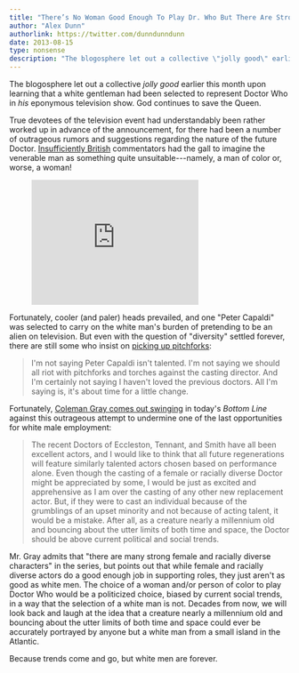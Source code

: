 ```yaml
---
title: "There’s No Woman Good Enough To Play Dr. Who But There Are Strong Female Characters So Shut It"
author: "Alex Dunn"
authorlink: https://twitter.com/dunndunndunn
date: 2013-08-15
type: nonsense
description: "The blogosphere let out a collective \"jolly good\" earlier this month upon learning that a white gentleman had been selected to represent Doctor Who in his eponymous television show.  God continues to save the Queen."
---
```


The blogosphere let out a collective *jolly good* earlier this month
upon learning that a white gentleman had been selected to represent
Doctor Who in *his* eponymous television show.  God continues to save
the Queen.

True devotees of the television event had understandably been rather
worked up in advance of the announcement, for there had been a number
of outrageous rumors and suggestions regarding the nature of the
future Doctor.
[Insufficiently British](http://thebottomline.as.ucsb.edu/2013/08/peter-capaldi-is-great-but-its-time-for-a-change/comment-page-1#comment-970526)
commentators had the gall to imagine the venerable man as something
quite unsuitable---namely, a man of color or, worse, a woman!

<figure>
<iframe src="http://giphy.com/embed/YTRMdFNmWVYhq" width="300" height="225" frameBorder="0" webkitAllowFullScreen mozallowfullscreen allowFullScreen></iframe>
</figure>

Fortunately, cooler (and paler) heads prevailed, and one "Peter
Capaldi" was selected to carry on the white man's burden of pretending
to be an alien on television.  But even with the question of
"diversity" settled forever, there are still some who insist on
[picking up pitchforks](http://thebottomline.as.ucsb.edu/2013/08/peter-capaldi-is-great-but-its-time-for-a-change
"Beth Askins: Peter Capaldi Is Great, But It's Time For A Change"):

> I'm not saying Peter Capaldi isn't talented.  I'm not saying we
> should all riot with pitchforks and torches against the casting
> director.  And I'm certainly not saying I haven't loved the previous
> doctors.  All I'm saying is, it's about time for a little change.

Fortunately,
[Coleman Gray comes out swinging](http://thebottomline.as.ucsb.edu/2013/08/should-the-doctor-be-doctored
"Should the Doctor be Doctored?") in today's *Bottom Line* against
this outrageous attempt to undermine one of the last opportunities for
white male employment:

> The recent Doctors of Eccleston, Tennant, and Smith have all been
> excellent actors, and I would like to think that all future
> regenerations will feature similarly talented actors chosen based on
> performance alone.  Even though the casting of a female or racially
> diverse Doctor might be appreciated by some, I would be just as
> excited and apprehensive as I am over the casting of any other new
> replacement actor.  But, if they were to cast an individual because
> of the grumblings of an upset minority and not because of acting
> talent, it would be a mistake.  After all, as a creature nearly a
> millennium old and bouncing about the utter limits of both time and
> space, the Doctor should be above current political and social
> trends.

Mr. Gray admits that "there are many strong female and racially
diverse characters" in the series, but points out that while female
and racially diverse actors do a good enough job in supporting roles,
they just aren't as good as white men.  The choice of a woman and/or
person of color to play Doctor Who would be a politicized choice,
biased by current social trends, in a way that the selection of a
white man is not.  Decades from now, we will look back and laugh at
the idea that a creature nearly a millennium old and bouncing about
the utter limits of both time and space could ever be accurately
portrayed by anyone but a white man from a small island in the
Atlantic.

Because trends come and go, but white men are forever.
